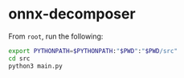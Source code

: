 # onnx-decomposer

From `root`, run the following:
```bash
export PYTHONPATH=$PYTHONPATH:"$PWD":"$PWD/src"
cd src
python3 main.py
```

